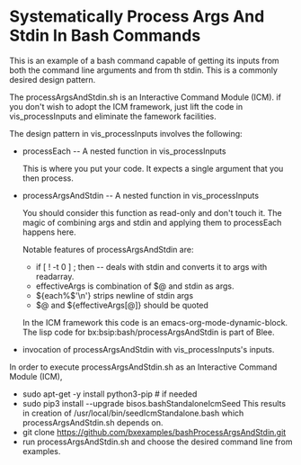 # Systematically Process Args And Stdin In Bash Commands

This is an example of a bash command capable of getting its inputs from 
both the command line arguments and from th stdin. This is a commonly desired 
design pattern.

The processArgsAndStdin.sh is an Interactive Command Module (ICM).
if you don't wish to adopt the ICM framework, just lift the code 
in vis_processInputs and eliminate the famework facilities.

The design pattern in vis_processInputs involves the following:

- processEach -- A nested function in vis_processInputs

	This is where you put your code.
	It expects a single argument that you then process.
	
- processArgsAndStdin -- A nested function in vis_processInputs

    You should consider this function as read-only and don't touch it.
	The magic of combining args and stdin and applying them to processEach
	happens here.
	
	Notable features of processArgsAndStdin are:
	
	* if [ ! -t 0 ] ; then -- deals with stdin and converts it to args with readarray.
	* effectiveArgs is combination of $@ and stdin as args.
    * ${each%$'\n'} strips newline of stdin args
    * $@ and ${effectiveArgs[@]} should be quoted
	
	In the ICM framework this code is an emacs-org-mode-dynamic-block.
	The lisp code for bx:bsip:bash/processArgsAndStdin  is part of Blee.
	
- invocation of processArgsAndStdin with vis_processInputs's inputs.

In order to execute processArgsAndStdin.sh as an Interactive Command Module (ICM),

- sudo apt-get -y install python3-pip  # if needed
- sudo pip3 install --upgrade bisos.bashStandaloneIcmSeed
  This results in creation of /usr/local/bin/seedIcmStandalone.bash
  which processArgsAndStdin.sh depends on.
- git clone https://github.com/bxexamples/bashProcessArgsAndStdin.git
- run processArgsAndStdin.sh and choose the desired command line from examples.


  
